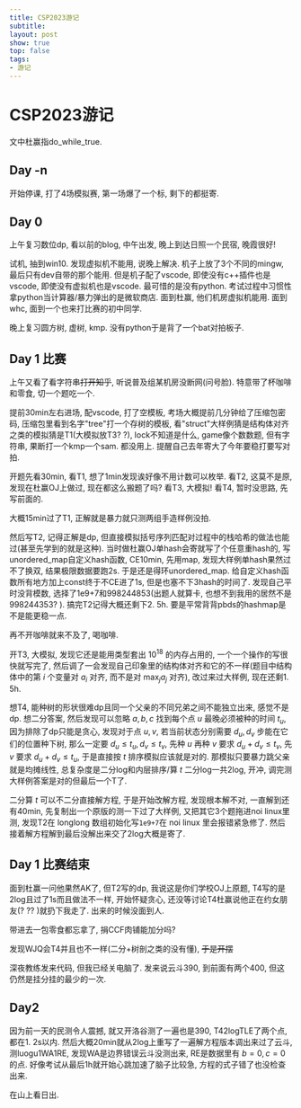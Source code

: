 ```yaml
---
title: CSP2023游记
subtitle: 
layout: post
show: true
top: false
tags: 
- 游记
---
```


# CSP2023游记

文中杜赢指do_while_true.

## Day -n

开始停课, 打了4场模拟赛, 第一场爆了一个标, 剩下的都挺寄.

## Day 0

上午复习数位dp, 看以前的blog, 中午出发, 晚上到达日照一个民宿, 晚霞很好!

试机, 抽到win10. 发现虚拟机不能用, 说晚上解决. 机子上放了3个不同的mingw, 最后只有dev自带的那个能用. 但是机子配了vscode, 即使没有c++插件也是vscode, 即使没有虚拟机也是vscode. 最可惜的是没有python. 考试过程中习惯性拿python当计算器/暴力弹出的是微软商店. 面到杜赢, 他们机房虚拟机能用. 面到whc, 面到一个也来打比赛的初中同学.

晚上复习圆方树, 虚树, kmp. 没有python于是背了一个bat对拍板子.

## Day 1 比赛

上午又看了看字符串~~打开知乎~~, 听说普及组某机房没断网(问号脸). 特意带了杯咖啡和零食, 切一个题吃一个.

提前30min左右进场, 配vscode, 打了空模板, 考场大概提前几分钟给了压缩包密码, 压缩包里看到名字"tree"打一个存树的模板, 看"struct"大样例猜是结构体对齐之类的模拟猜是T1(大模拟放T3? ?), lock不知道是什么, game像个数数题, 但有字符串, 果断打一个kmp一个sam. 都没用上. 提醒自己去年寄大了今年要稳打要写对拍.

开题先看30min, 看T1, 想了1min发现诶好像不用计数可以枚举. 看T2, 这莫不是原, 发现在杜赢OJ上做过, 现在都这么搬题了吗? 看T3, 大模拟! 看T4, 暂时没思路, 先写前面的.

大概15min过了T1, 正解就是暴力就只测两组手造样例没拍.

然后写T2, 记得正解是dp, 但直接模拟括号序列匹配对过程中的栈哈希的做法也能过(甚至先学到的就是这种). 当时做杜赢OJ单hash会寄就写了个任意重hash的, 写unordered_map自定义hash函数, CE10min, 先用map, 发现大样例单hash果然过不了换双, 结果极限数据要跑2s. 于是还是得环unordered_map. 给自定义hash函数所有地方加上const终于不CE进了1s, 但是也塞不下3hash的时间了. 发现自己平时没背模数, 选择了1e9+7和998244853(出题人就算卡, 也想不到我用的居然不是998244353? ). 搞完T2记得大概还剩下2. 5h. 要是平常背背pbds的hashmap是不是能更稳一点.

再不开咖啡就来不及了, 喝咖啡.

开T3, 大模拟, 发现它还是能用类型套出 $10^{18}$ 的内存占用的, 一个一个操作的写很快就写完了, 然后调了一会发现自己印象里的结构体对齐和它的不一样(题目中结构体中的第 $i$ 个变量对 $a_i$ 对齐, 而不是对 $\max_j a_j$ 对齐), 改过来过大样例, 现在还剩1. 5h.

想T4, 能种树的形状很难dp且同一个父亲的不同兄弟之间不能独立出来, 感觉不是dp. 想二分答案, 然后发现可以忽略 $a, b, c$ 找到每个点 $u$ 最晚必须被种的时间 $t_u$, 因为排除了dp只能是贪心, 发现对于点 $u, v$, 若当前状态分别需要 $d_u, d_v$ 步能在它们的位置种下树, 那么一定要 $d_u\le t_u, d_v\le t_v$, 先种 $u$ 再种 $v$ 要求 $d_u+d_v\le t_v$, 先 $v$ 要求 $d_u+d_v\le t_u$, 于是直接按 $t$ 排序模拟应该就是对的. 那模拟只要暴力跳父亲就是均摊线性, 总复杂度是二分log和内层排序/算 $t$ 二分log一共2log, 开冲, 调完测大样例答案是对的但最后一个T了.

二分算 $t$ 可以不二分直接解方程, 于是开始改解方程, 发现根本解不对, 一直解到还有40min, 先复制出一个原版的测一下过了大样例, 又把其它3个题拖进noi linux里测, 发现T2在 longlong 数组初始化写`1e9+7`在 noi linux 里会报错紧急修了. 然后接着解方程解到最后没解出来交了2log大概是寄了.

## Day 1 比赛结束

面到杜赢一问他果然AK了, 但T2写的dp, 我说这是你们学校OJ上原题, T4写的是2log且过了1s而且做法不一样, 开始怀疑贪心, 还没等讨论T4杜赢说他正在约女朋友(? ?? )就扔下我走了. 出来的时候没面到人.

带进去一包零食都忘拿了, 捐CCF肉铺能加分吗?

发现WJQ会T4并且也不一样(二分+树剖之类的没有懂), ~~于是开摆~~

深夜教练发来代码, 但我已经关电脑了. 发来说云斗390, 到前面有两个400, 但这仍然是挂分挂的最少的一次.

## Day2

因为前一天的民测令人震撼, 就又开洛谷测了一遍也是390, T42logTLE了两个点, 都在1. 2s以内. 然后大概20min就从2log上重写了一遍解方程版本调出来过了云斗, 测luogu1WA1RE, 发现WA是边界错误云斗没测出来, RE是数据里有 $b=0, c=0$ 的点. 好像考试从最后1h就开始心跳加速了脑子比较急, 方程的式子错了也没检查出来.

在山上看日出.